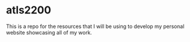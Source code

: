 # atls2200
This is a repo for the resources that I will be using to develop my personal website showcasing all of my work.

